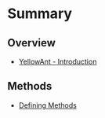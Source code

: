 # Summary

## Overview

* [YellowAnt - Introduction](README.md)

## Methods

* [Defining Methods](methods.md)

